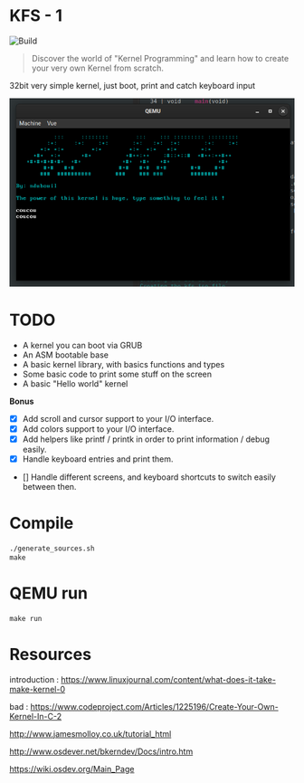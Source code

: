# KFS - 1

![Build](https://github.com/nirae/KFS-1/workflows/build/badge.svg)

>  Discover the world of "Kernel Programming" and learn how to create your very own Kernel from scratch.

32bit very simple kernel, just boot, print and catch keyboard input

![screen](images/screen.png)

# TODO

- A kernel you can boot via GRUB
- An ASM bootable base
- A basic kernel library, with basics functions and types
- Some basic code to print some stuff on the screen
- A basic "Hello world" kernel

**Bonus**

- [x] Add scroll and cursor support to your I/O interface.
- [x] Add colors support to your I/O interface.
- [x] Add helpers like printf / printk in order to print information / debug easily.
- [x] Handle keyboard entries and print them.
- [] Handle different screens, and keyboard shortcuts to switch easily between then.

# Compile

```
./generate_sources.sh
make
```

# QEMU run

```
make run
```
# Resources

introduction : https://www.linuxjournal.com/content/what-does-it-take-make-kernel-0

bad : https://www.codeproject.com/Articles/1225196/Create-Your-Own-Kernel-In-C-2

http://www.jamesmolloy.co.uk/tutorial_html

http://www.osdever.net/bkerndev/Docs/intro.htm

https://wiki.osdev.org/Main_Page

